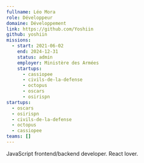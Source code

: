 ```yaml
---
fullname: Léo Mora
role: Développeur
domaine: Développement
link: https://github.com/Yoshiin
github: yoshiin
missions:
  - start: 2021-06-02
    end: 2024-12-31
    status: admin
    employer: Ministère des Armées
    startups:
      - cassiopee
      - civils-de-la-defense
      - octopus
      - oscars
      - osirispn
startups:
  - oscars
  - osirispn
  - civils-de-la-defense
  - octopus
  - cassiopee
teams: []
---
```

JavaScript frontend/backend developer. React lover.